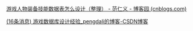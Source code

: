 [游戏人物装备技能数据表怎么设计（整理） - 范仁义 - 博客园 (cnblogs.com)](https://www.cnblogs.com/Renyi-Fan/p/9569081.html)

[(16条消息) 游戏数据库设计经验_pengdali的博客-CSDN博客](https://blog.csdn.net/pengdali/article/details/95376038)
